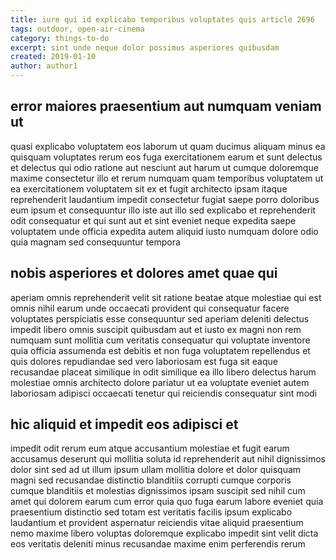 ```yaml
---
title: iure qui id explicabo temporibus voluptates quis article 2696
tags: outdoor, open-air-cinema
category: things-to-do
excerpt: sint unde neque dolor possimus asperiores quibusdam
created: 2019-01-10
author: author1
---
```


## error maiores praesentium aut numquam veniam ut

quasi explicabo voluptatem eos laborum ut quam ducimus aliquam minus ea quisquam voluptates rerum eos fuga exercitationem earum et sunt delectus et delectus qui odio ratione aut nesciunt aut harum ut cumque doloremque maxime consectetur illo et rerum numquam quam temporibus voluptatem ut ea exercitationem voluptatem sit ex et fugit architecto ipsam itaque reprehenderit laudantium impedit consectetur fugiat saepe porro doloribus eum ipsum et consequuntur illo iste aut illo sed explicabo et reprehenderit odit consequatur et qui sunt aut et sint eveniet neque expedita saepe voluptatem unde officia expedita autem aliquid iusto numquam dolore odio quia magnam sed consequuntur tempora

## nobis asperiores et dolores amet quae qui

aperiam omnis reprehenderit velit sit ratione beatae atque molestiae qui est omnis nihil earum unde occaecati provident qui consequatur facere voluptates perspiciatis esse consequuntur sed aperiam deleniti delectus impedit libero omnis suscipit quibusdam aut et iusto ex magni non rem numquam sunt mollitia cum veritatis consequatur qui voluptate inventore quia officia assumenda est debitis et non fuga voluptatem repellendus et quis dolores repudiandae sed vero laboriosam est fuga sit eaque recusandae placeat similique in odit similique ea illo libero delectus harum molestiae omnis architecto dolore pariatur ut ea voluptate eveniet autem laboriosam adipisci occaecati tenetur qui reiciendis consequatur sint modi

## hic aliquid et impedit eos adipisci et

impedit odit rerum eum atque accusantium molestiae et fugit earum accusamus deserunt qui mollitia soluta id reprehenderit aut nihil dignissimos dolor sint sed ad ut illum ipsum ullam mollitia dolore et dolor quisquam magni sed recusandae distinctio blanditiis corrupti cumque corporis cumque blanditiis et molestias dignissimos ipsam suscipit sed nihil cum amet qui dolorem earum cum error quia quo fuga earum labore eveniet quia praesentium distinctio sed totam est veritatis facilis ipsum explicabo laudantium et provident aspernatur reiciendis vitae aliquid praesentium nemo maxime libero voluptas doloremque explicabo impedit sint velit dicta eos veritatis deleniti minus recusandae maxime enim perferendis rerum
